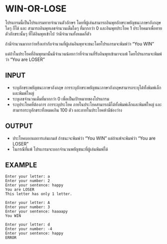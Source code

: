 # WIN-OR-LOSE

โปรแกรมนี้เป็นโปรแกรมทายจำนวนตัวอักษร โดยที่ผู้เล่นสามารถอินพุทอักขระพยัญชนะภาษาอังกฤษใดๆ ก็ได้ และ สามารถอินพุทเลขจำนวนเต็มใดๆ ที่มากกว่า 0  และอินพุทประโยค 1 ประโยคมาเพื่อทายตัวอักขระนั้นๆ ที่ได้อินพุทเข้าไป ว่ามีจำนวนทั้งหมดกี่ตัว

ถ้ามีจำนวนมากกว่าหรือเท่ากับจำนวนที่ผู้เล่นอินพุทจะชนะโดยโปรแกรมจะพิมพ์ว่า “You WIN”

แต่ถ้าในประโยคที่อินพุทมานั้นมีจำนวนน้อยกว่าที่จำนวนที่รับอินพุทเข้ามาจะแพ้ โดยโปรแกรมจะพิมพ์ว่า “You are LOSER”

## INPUT
-   ระบุอักขระพยัญชนะภาษาอังกฤษ การระบุอักขระพยัญชนะภาษาอังกฤษสามารถระบุได้ทั้งพิมพ์เล็กและพิมพ์ใหญ่
-   ระบุเลขจำนวนเต็มที่มากกว่า 0 เพื่อเป็นเป้าหมายของโปรแกรม
-   ระบุประโยคที่ต้องการ การระบุประโยค ภายในประโยคสามารถมีได้ทั้งพิมพ์เล็กและพิมพ์ใหญ่ และสามารถระบุอักขระทั้งหมดเกิน 100 ตัว และภายในประโยคห้ามีช่องว่าง


## OUTPUT
-   ประโยคบอกผลการเล่นเกมส์ ถ้าชนะจะพิมพ์ว่า “You WIN” แต่ถ้าแพ้จะพิมพ์ว่า “You are LOSER”
-   ในกรณีที่แพ้ โปรแกรมจะบอกจำนวนพยัญชนะที่ผู้เล่นพิมพ์ได้


## EXAMPLE
```
Enter your letter: a
Enter your number: 2
Enter your sentence: happy
You are LOSER
This letter has only 1 letter.
```

```
Enter your letter: A
Enter your number: 3
Enter your sentence: haaaapy
You WIN
```

```
Enter your letter: d
Enter your number: -4
Enter your sentence: happy
ERROR
```
